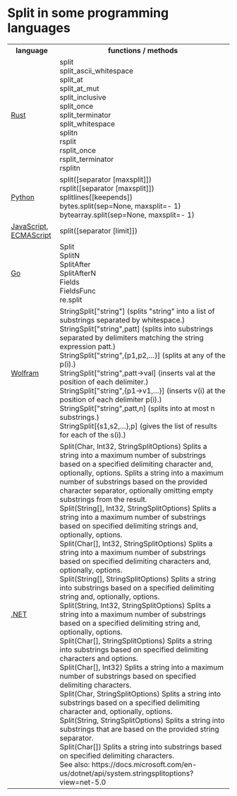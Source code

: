 # Split in some programming languages

<table>
    <tr><th>language</th><th>functions / methods</th></tr>
    <tr><td><a href="https://doc.rust-lang.org/stable/std/primitive.str.html#method.split">Rust</a></td><td>split<br />split_ascii_whitespace<br/>split_at<br/>split_at_mut<br/>split_inclusive<br/>split_once<br/>split_terminator<br/>split_whitespace<br/>splitn<br/>rsplit<br/>rsplit_once<br/>rsplit_terminator<br/>rsplitn</td></tr>
    <tr><td><a href="https://docs.python.org/3.10/genindex-S.html">Python</a></td><td>split([separator [maxsplit]])<br />rsplit([separator [maxsplit]])<br />splitlines([keepends])<br />bytes.split(sep=None, maxsplit=- 1)<br />bytearray.split(sep=None, maxsplit=- 1)</td></tr>
    <tr><td><a href="https://developer.mozilla.org/en-US/docs/Web/JavaScript/Reference/Global_Objects/String/split">JavaScript</a>, <a href="https://tc39.es/ecma262/multipage/text-processing.html#sec-string.prototype.split">ECMAScript</a></td><td>split([separator [limit]])</td></tr>
    <tr><td><a href="https://pkg.go.dev/strings@go1.17.3">Go</a></td><td>Split<br />SplitN<br />SplitAfter<br />SplitAfterN<br />Fields<br />FieldsFunc<br />re.split</td></tr>
    <tr><td><a href="https://search.wolfram.com/?query=split&source=GUIHeader">Wolfram</a></td><td>StringSplit["string"] (splits "string" into a list of substrings separated by whitespace.)<br />StringSplit["string",patt] (splits into substrings separated by delimiters matching the string expression patt.)<br />StringSplit["string",{p1,p2,…}] (splits at any of the p(i).)<br />StringSplit["string",patt->val] (inserts val at the position of each delimiter.)<br />StringSplit["string",{p1->v1,…}] (inserts v(i) at the position of each delimiter p(i).)<br />StringSplit["string",patt,n] (splits into at most n substrings.)<br />StringSplit[{s1,s2,…},p] (gives the list of results for each of the s(i).)</td></tr>
    <tr><td><a href="https://docs.microsoft.com/en-us/dotnet/api/system.string.split?view=net-5.0">.NET</a></td><td>Split(Char, Int32, StringSplitOptions) Splits a string into a maximum number of substrings based on a specified delimiting character and, optionally, options. Splits a string into a maximum number of substrings based on the provided character separator, optionally omitting empty substrings from the result. <br /> Split(String[], Int32, StringSplitOptions) Splits a string into a maximum number of substrings based on specified delimiting strings and, optionally, options. <br /> Split(Char[], Int32, StringSplitOptions) Splits a string into a maximum number of substrings based on specified delimiting characters and, optionally, options. <br /> Split(String[], StringSplitOptions) Splits a string into substrings based on a specified delimiting string and, optionally, options. <br /> Split(String, Int32, StringSplitOptions) Splits a string into a maximum number of substrings based on a specified delimiting string and, optionally, options. <br /> Split(Char[], StringSplitOptions) Splits a string into substrings based on specified delimiting characters and options. <br /> Split(Char[], Int32) Splits a string into a maximum number of substrings based on specified delimiting characters. <br /> Split(Char, StringSplitOptions) Splits a string into substrings based on a specified delimiting character and, optionally, options. <br /> Split(String, StringSplitOptions) Splits a string into substrings that are based on the provided string separator. <br /> Split(Char[]) Splits a string into substrings based on specified delimiting characters. <br /> See also: https://docs.microsoft.com/en-us/dotnet/api/system.stringsplitoptions?view=net-5.0</td></tr>
</table>


